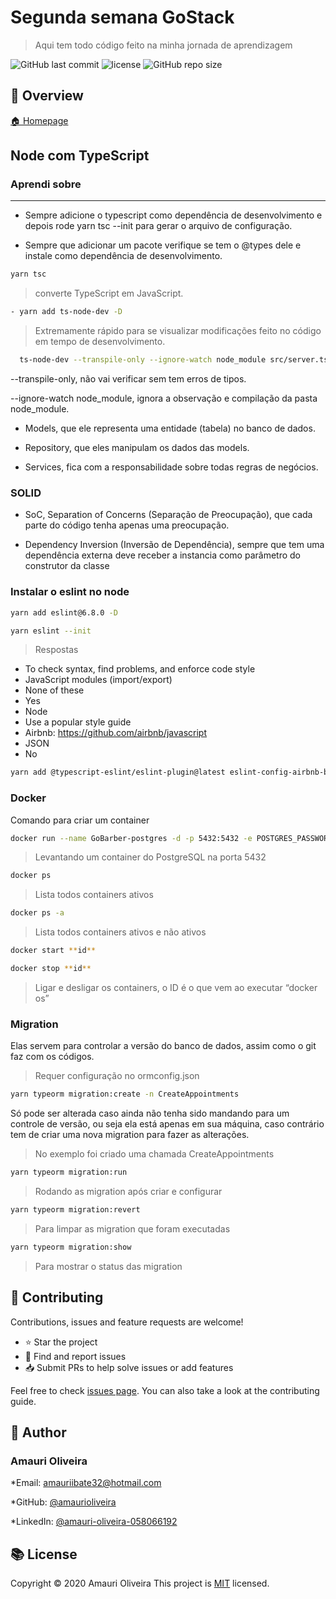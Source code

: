 # Segunda semana GoStack

> Aqui tem todo código feito na minha jornada de aprendizagem

![GitHub last commit](https://img.shields.io/github/last-commit/amaurioliveira/Segunda-Semana-GoStack)
![license](https://img.shields.io/github/license/amaurioliveira/Segunda-Semana-GoStack)
![GitHub repo size](https://img.shields.io/github/repo-size/amaurioliveira/Segunda-Semana-GoStack)

## :telescope: Overview

  [🏠 Homepage](https://github.com/AmauriOliveira/Segunda-Semana-GoStackk)

## Node com TypeScript

### Aprendi sobre

----

- Sempre adicione o typescript como dependência de desenvolvimento e depois rode yarn tsc --init para gerar o arquivo de configuração.

- Sempre que adicionar um pacote verifique se tem o @types dele e instale como dependência de desenvolvimento.

```bash
yarn tsc
```

  > converte TypeScript em JavaScript.

```bash
- yarn add ts-node-dev -D
```

  > Extremamente rápido para se visualizar modificações feito no código em tempo de desenvolvimento.

```bash
  ts-node-dev --transpile-only --ignore-watch node_module src/server.ts
```

 --transpile-only, não vai verificar sem tem erros de tipos.

 --ignore-watch node_module, ignora a observação e compilação da pasta node_module.

- Models, que ele representa uma entidade (tabela) no banco de dados.

- Repository, que eles manipulam os dados das models.

- Services, fica com a responsabilidade sobre todas regras de negócios.

### SOLID

- SoC, Separation of Concerns (Separação de Preocupação), que cada parte do código tenha apenas uma preocupação.

- Dependency Inversion (Inversão de Dependência), sempre que tem uma dependência externa deve receber a instancia como parâmetro do construtor da classe

### Instalar o eslint no node

```bash
yarn add eslint@6.8.0 -D
```

```bash
yarn eslint --init
```

> Respostas

- To check syntax, find problems, and enforce code style
- JavaScript modules (import/export)
- None of these
- Yes
- Node
- Use a popular style guide
- Airbnb: https://github.com/airbnb/javascript
- JSON
- No

```bash
yarn add @typescript-eslint/eslint-plugin@latest eslint-config-airbnb-base@latest eslint-plugin-import@^2.21.2 @typescript-eslint/parser@latest -D
```

### Docker

Comando para criar um container

```bash
docker run --name GoBarber-postgres -d -p 5432:5432 -e POSTGRES_PASSWORD=amauri32 postgres
```

>Levantando um container do PostgreSQL na porta 5432

```bash
docker ps
```

>Lista todos containers ativos

```bash
docker ps -a
```

>Lista todos containers ativos e não ativos

```bash
docker start **id**
```

```bash
docker stop **id**
```

>Ligar e desligar os containers, o ID é o que vem ao executar “docker os”

### Migration

Elas servem para controlar a versão do banco de dados, assim como o git faz com os códigos.

>Requer configuração no ormconfig.json

```bash
yarn typeorm migration:create -n CreateAppointments
```

Só pode ser alterada caso ainda não tenha sido mandando para um controle de versão, ou seja ela está apenas em sua máquina, caso contrário tem de criar uma nova migration para fazer as alterações.

>No exemplo foi criado uma chamada CreateAppointments

```bash
yarn typeorm migration:run
```

>Rodando as migration após criar e configurar

```bash
yarn typeorm migration:revert
```

>Para limpar as migration que foram executadas

```bash
yarn typeorm migration:show
```

>Para mostrar o status das migration

## :star2: Contributing

Contributions, issues and feature requests are welcome!

- ⭐️ Star the project
- 🐛 Find and report issues
- 📥 Submit PRs to help solve issues or add features

Feel free to check [issues page](https://github.com/amaurioliveira/Segunda-Semana-GoStack/issues). You can also take a look at the contributing guide.

## :bow: Author

### Amauri Oliveira

*Email: amauriibate32@hotmail.com

*GitHub: [@amaurioliveira](https://github.com/amaurioliveira)

*LinkedIn: [@amauri-oliveira-058066192](https://linkedin.com/in/amauri-oliveira-058066192)

## :books: License

Copyright © 2020 Amauri Oliveira
This project is [MIT](license) licensed.

